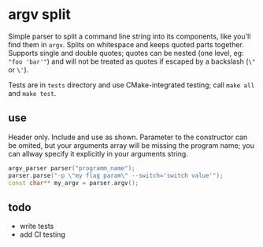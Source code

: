 # argv split

Simple parser to split a command line string into its components, like you'll find them in `argv`. Splits on whitespace and keeps quoted parts together. Supports single and double quotes; quotes can be nested (one level, eg: `"foo 'bar'"`) and will not be treated as quotes if escaped by a backslash (`\"` or `\'`).

Tests are in `tests` directory and use CMake-integrated testing; call `make all` and `make test`.



## use

Header only. Include and use as shown. Parameter to the constructor can be omited, but your arguments array will be missing the program name; you can allway specify it explicitly in your arguments string.

```C++
argv_parser parser("programm_name");
parser.parse("-p \"my flag param\" --switch='switch value'");
const char** my_argv = parser.argv();
```



## todo

* write tests
* add CI testing